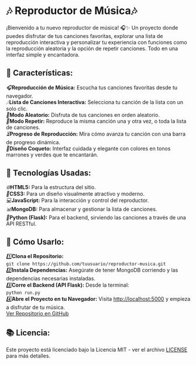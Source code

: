 
<h1>🎶 Reproductor de Música🎶</h1>

 <p>¡Bienvenido a tu nuevo reproductor de música! 🎧✨ Un proyecto donde puedes disfrutar de tus canciones favoritas, explorar una lista de reproducción interactiva y personalizar tu experiencia con funciones como la reproducción aleatoria y la opción de repetir canciones. Todo en una interfaz simple y encantadora.</p>

 <div class="features">
        <h2>🚀 Características:</h2>
        <div class="feature"><i>🎧</i><strong>Reproducción de Música:</strong> Escucha tus canciones favoritas desde tu navegador.</div>
        <div class="feature"><i>🎶</i><strong>Lista de Canciones Interactiva:</strong> Selecciona tu canción de la lista con un solo clic.</div>
        <div class="feature"><i>🔀</i><strong>Modo Aleatorio:</strong> Disfruta de tus canciones en orden aleatorio.</div>
        <div class="feature"><i>🔁</i><strong>Modo Repetir:</strong> Reproduce la misma canción una y otra vez, o toda la lista de canciones.</div>
        <div class="feature"><i>⏳</i><strong>Progreso de Reproducción:</strong> Mira cómo avanza tu canción con una barra de progreso dinámica.</div>
        <div class="feature"><i>💚</i><strong>Diseño Coqueto:</strong> Interfaz cuidada y elegante con colores en tonos marrones y verdes que te encantarán.</div>
    </div>

 <div class="technologies">
        <h2>🌱 Tecnologías Usadas:</h2>
        <div class="technology"><i>🌐</i><strong>HTML5:</strong> Para la estructura del sitio.</div>
        <div class="technology"><i>🎨</i><strong>CSS3:</strong> Para un diseño visualmente atractivo y moderno.</div>
        <div class="technology"><i>💻</i><strong>JavaScript:</strong> Para la interacción y control del reproductor.</div>
        <div class="technology"><i>📊</i><strong>MongoDB:</strong> Para almacenar y gestionar la lista de canciones.</div>
        <div class="technology"><i>🐍</i><strong>Python (Flask):</strong> Para el backend, sirviendo las canciones a través de una API RESTful.</div>
    </div>

<div class="instructions">
        <h2>🌸 Cómo Usarlo:</h2>
        <div class="instruction"><i>1️⃣</i><strong>Clona el Repositorio:</strong> <br><code>git clone https://github.com/tuusuario/reproductor-musica.git</code></div>
        <div class="instruction"><i>2️⃣</i><strong>Instala Dependencias:</strong> Asegúrate de tener MongoDB corriendo y las dependencias necesarias instaladas.</div>
        <div class="instruction"><i>3️⃣</i><strong>Corre el Backend (API Flask):</strong> Desde la terminal: <br><code>python run.py</code></div>
        <div class="instruction"><i>4️⃣</i><strong>Abre el Proyecto en tu Navegador:</strong> Visita <a href="http://localhost:5000">http://localhost:5000</a> y empieza a disfrutar de tu música.</div>
    </div>

 <div>
        <a href="https://github.com/tuusuario/reproductor-musica" class="button">Ver Repositorio en GitHub</a>
    </div>

<div class="footer">
        <h2>📚 Licencia:</h2>
        <p>Este proyecto está licenciado bajo la Licencia MIT - ver el archivo <a href="LICENSE">LICENSE</a> para más detalles.</p>
    </div>

</body>
</html>

